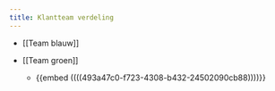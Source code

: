 ```yaml
---
title: Klantteam verdeling
---
```


- [[Team blauw]]

- [[Team groen]]
	 - {{embed  ((((493a47c0-f723-4308-b432-24502090cb88))))}}
